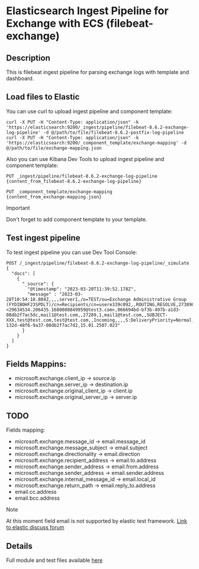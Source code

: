 # Elasticsearch Ingest Pipeline for Exchange with ECS (filebeat-exchange)

## Description

This is filebeat ingest pipeline for parsing exchange logs with template and dashboard.


## Load files to Elastic

You can use curl to upload ingest pipeline and component template:

```
curl -X PUT -H "Content-Type: application/json" -k 'https://elasticsearch:9200/_ingest/pipeline/filebeat-8.6.2-exchange-log-pipeline' -d @/path/to/file/filebeat-8.6.2-postfix-log-pipeline
curl -X PUT -H "Content-Type: application/json" -k 'https://elasticsearch:9200/_component_template/exchange-mapping' -d @/path/to/file/exchange-mapping.json
```

Also you can use Kibana Dev Tools to upload ingest pipeline and component template:

```
PUT _ingest/pipeline/filebeat-8.6.2-exchange-log-pipeline
{content_from_filebeat-8.6.2-exchange-log-pipeline}

PUT _component_template/exchange-mapping
{content_from_exchange-mapping.json}
```

> [!IMPORTANT]  
> Don't forget to add component template to your template.

## Test ingest pipeline

To test ingest pipeline you can use Dev Tool Console:

```
POST /_ingest/pipeline/filebeat-8.6.2-exchange-log-pipeline/_simulate
{
  "docs": [
    {
      "_source": {
        "@timestamp": "2023-03-20T11:39:52.178Z",
        "message" : "2023-03-28T10:54:18.804Z,,,,server1,/o=TEST/ou=Exchange Administrative Group (FYDIBOHF23SPDLT)/cn=Recipients/cn=usere339c092,,ROUTING,RESOLVE,27389006448778,<29634534.206435.1680000849959@test3.com>,066694bd-bf3b-497b-a1d3-08db2f7ac5dc,mail1@test.com,,27289,1,mail1@test.com,,SUBJECT-XXX,test@test.com,test@test.com,,Incoming,,,,S:DeliveryPriority=Normal;S:AccountForest=test.com,Email,a785cbe6-132d-48f6-9a37-08db2f7ac7d2,15.01.2507.023"
      }
    }
  ]
}
```

## Fields Mappins:

* microsoft.exchange.client_ip -> source.ip
* microsoft.exchange.server_ip -> destination.ip
* microsoft.exchange.original_client_ip -> client.ip
* microsoft.exchange.original_server_ip -> server.ip

## TODO

Fields mapping:
* microsoft.exchange.message_id -> email.message_id
* microsoft.exchange.message_subject -> email.subject
* microsoft.exchange.directionality -> email.direction
* microsoft.exchange.recipient_address -> email.to.address
* microsoft.exchange.sender_address -> email.from.address
* microsoft.exchange.sender_address -> email.sender.address
* microsoft.exchange.internal_message_id -> email.local_id
* microsoft.exchange.return_path -> email.reply_to.address
* email.cc.address
* email.bcc.address

> [!NOTE]  
> At this moment field email is not supported by elastic test framework. [Link to elastic discuss forum](https://discuss.elastic.co/t/new-filebeat-module-ecs-not-supports-email-fields/329339)



## Details

Full module and test files available [here](https://github.com/leweafan/beats/tree/ms_exchange/filebeat/module/microsoft)
